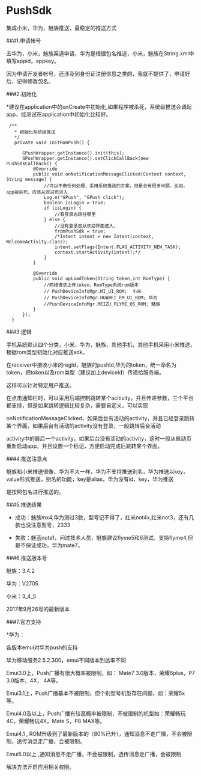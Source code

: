 # PushSdk

集成小米，华为，魅族推送，最稳定的推送方式


###1.申请帐号

去华为，小米，魅族渠道申请，华为是根据包名推送，小米，魅族在String.xml中填写appid，appkey。

因为申请开发者帐号，还涉及到身份证注册信息之类的，我就不提供了，申请好后，记得修改包名。


###2.初始化

*建议在application中的onCreate中初始化,如果程序被杀死，系统级推送会调起app，经测试在application中初始化比较好。
```
 /**
   * 初始化系统级推送
   */
   private void initRomPush() {

      GPushWrapper.getInstance().init(this);
      GPushWrapper.getInstance().setClickCallBack(new PushSdkCallBack() {
          @Override
          public void onNotificationMessageClicked(Context context, String message) {
              //可以不做任何处理，采用系统推送的方案，但是会有很多问题，比如，app被杀死，应该从欢迎页进入
              Log.e("GPush", "GPush click");
              boolean isLogin = true;
              if (isLogin) {
                  //有登录态跳往哪里
              } else {
                  //没有登录态从欢迎界面进入，
                  fromPushSdk = true;
                  /*Intent intent = new Intent(context, WelcomeActivity.class);
                  intent.setFlags(Intent.FLAG_ACTIVITY_NEW_TASK);
                  context.startActivity(intent);*/
              }
          }

          @Override
          public void upLoadToken(String token,int RomType) {
              //网络请求上传token，RomType系统rom版本
              // PushDeviceInfoMgr.MI_UI_ROM;  小米
              // PushDeviceInfoMgr.HUAWEI_EM_UI_ROM; 华为
              //PushDeviceInfoMgr.MEIZU_FLYME_OS_ROM; 魅族
          }
      });
  }
```
###3.逻辑

手机系统默认四个分类，小米，华为，魅族，其他手机，其他手机采用小米推送，根据rom类型初始化对应推送sdk，

在receiver中接收小米的regId，魅族的pushId,华为的token，统一命名为token，把token以及rom类型（建议加上deviceId）传递给服务端。

这样可以针对特定用户推送。


在点击通知栏时，可以采用后端控制跳转某个acitivity，并且传递参数，三个平台都支持，但是如果跳转逻辑比较复杂，需要自定义，可以实现

onNotificationMessageClicked，如果后台有活动的activity，并且已经登录跳转某个界面，如果后台有活动的activity没有登录，一般跳转后台活动

activity中的最后一个activity，如果后台没有活动的activity，这时一般从启动页重新启动app，并且设置一个标记，方便启动完成后跳转某个界面。


###4.推送注意点

魅族和小米推送很像，华为不大一样，华为不支持推送别名，华为推送以key，value形式推送，别名的功能，key是alias，华为没有id，key，华为推送

是按照包名进行推送的。

###5.推送结果

* 成功：魅族mx4,华为测过3款，型号记不得了，红米not4x,红米not3，还有几款也没注意型号，2333

* 失败：魅蓝note1，问过技术人员，魅族建议flyme5和6测试。支持flyme4,但是不保证成功，华为mate7。

###6.推送版本号

魅族：3.4.2

华为：V2705

小米：3_4_5

2017年9月26号的最新版本

###7.官方支持

*华为：

各版本emui对华为push的支持

华为移动服务2.5.2.300，emui不同版本到达率不同

Emui3.0上，Push广播有很大概率被限制，如： Mate7 3.0版本，荣耀6plus，P7 3.0版本，4X， 4A等。

Emui3.1上，Push广播基本不被限制，但个别型号机型存在问题，如：荣耀5x等。

Emui4.0及以上，Push广播有较高概率被限制，不被限制的机型如：荣耀畅玩4C，荣耀畅玩4X，Mate S，P8 MAX等。

Emui4.1 , ROM升级到了最新版本的（80%已升），通知消息不走广播，不会被限制，透传消息走广播，会被限制。

Emui5.0以上 ,通知消息不走广播，不会被限制，透传消息走广播，会被限制

解决方法开启应用相关权限。

